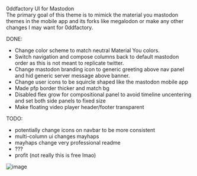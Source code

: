 0ddfactory UI for Mastodon  
The primary goal of this theme is to mimick the material you mastodon themes in the mobile app and its forks like megalodon or make any other changes I may want for 0ddfactory.

DONE:
* Change color scheme to match neutral Material You colors.
* Switch navigation and compose columns back to default mastodon order as this is not meant to replicate twitter.
* Change mastodon branding icon to generic greeting above nav panel and hid generic server message above banner.
* Change user icons to be squircle shaped like the mastodon mobile app
* Made pfp border thicker and match bg
* Disabled flex grow for compositional panel to avoid timeline uncentering and set both side panels to fixed size
* Make floating video player header/footer transparent

TODO:
* potentially change icons on navbar to be more consistent
* multi-column ui changes mayhaps
* mayhaps change very professional readme
* ???
* profit (not really this is free lmao)
  
![image](https://github.com/0ddfactory/0ddfactory-mastodon-ui/assets/25939455/a99ff880-9c1b-4d02-be5f-d08f40d1768b)



